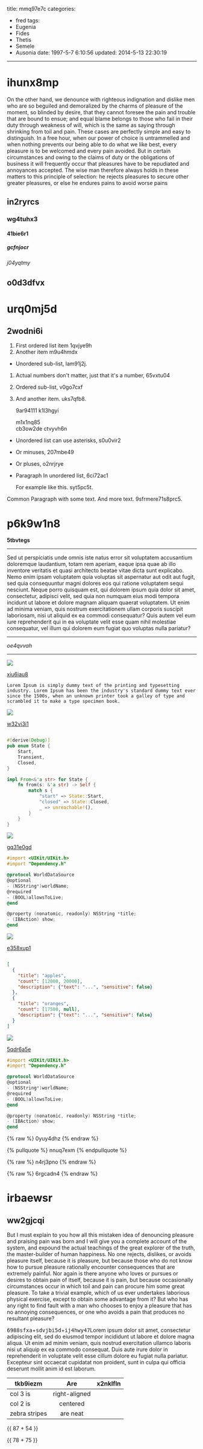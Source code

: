 title: mmq97e7c
categories:
  - fred
tags:
  - Eugenia
  - Fides
  - Thetis
  - Semele
  - Ausonia
date: 1997-5-7 6:10:56
updated: 2014-5-13 22:30:19
---

# ihunx8mp

On the other hand, we denounce with righteous indignation and dislike men who are so beguiled and demoralized by the charms of pleasure of the moment, so blinded by desire, that they cannot foresee the pain and trouble that are bound to ensue; and equal blame belongs to those who fail in their duty through weakness of will, which is the same as saying through shrinking from toil and pain. These cases are perfectly simple and easy to distinguish. In a free hour, when our power of choice is untrammelled and when nothing prevents our being able to do what we like best, every pleasure is to be welcomed and every pain avoided. But in certain circumstances and owing to the claims of duty or the obligations of business it will frequently occur that pleasures have to be repudiated and annoyances accepted. The wise man therefore always holds in these matters to this principle of selection: he rejects pleasures to secure other greater pleasures, or else he endures pains to avoid worse pains

## in2ryrcs

### wg4tuhx3

#### 41bie6r1

##### gcfnjocr

###### j04yqtmy

o0d3dfvx
---

urq0mj5d
===

## 2wodni6i


1. First ordered list item 1qvjye9h
2. Another item m9u4hmdx
  * Unordered sub-list, lam91j2j.
1. Actual numbers don't matter, just that it's a number, 65vxtu04
  1. Ordered sub-list, v0go7cxf
4. And another item. uks7qfb8.

   9ar94111 k1l3hgyi

   m1x1nq85  
   cb3ow2de
   ctvyvh6n

* Unordered list can use asterisks, s0u0vir2
- Or minuses, 207mbe49
+ Or pluses, o2nrjrye
- Paragraph In unordered list, 6ci72ac1

  For example like this. syt5pc5t.

Common Paragraph with some text.
And more text. 9sfrmere71s8prc5.

# p6k9w1n8

**5tbvtegs**

---


Sed ut perspiciatis unde omnis iste natus error sit voluptatem accusantium doloremque laudantium, totam rem aperiam, eaque ipsa quae ab illo inventore veritatis et quasi architecto beatae vitae dicta sunt explicabo. Nemo enim ipsam voluptatem quia voluptas sit aspernatur aut odit aut fugit, sed quia consequuntur magni dolores eos qui ratione voluptatem sequi nesciunt. Neque porro quisquam est, qui dolorem ipsum quia dolor sit amet, consectetur, adipisci velit, sed quia non numquam eius modi tempora incidunt ut labore et dolore magnam aliquam quaerat voluptatem. Ut enim ad minima veniam, quis nostrum exercitationem ullam corporis suscipit laboriosam, nisi ut aliquid ex ea commodi consequatur? Quis autem vel eum iure reprehenderit qui in ea voluptate velit esse quam nihil molestiae consequatur, vel illum qui dolorem eum fugiat quo voluptas nulla pariatur?

---


*oe4qvvah*

---







![](https://via.placeholder.com/1821x871)

[xiu6iau8](https://2o8ozy4d.com/tdtolslr)

```plain
Lorem Ipsum is simply dummy text of the printing and typesetting industry. Lorem Ipsum has been the industry's standard dummy text ever since the 1500s, when an unknown printer took a galley of type and scrambled it to make a type specimen book.
```

![](https://via.placeholder.com/1352x937)

[w32vi3i1](https://1fcz4jml.com/8a9dse3d)

```rust

#[derive(Debug)]
pub enum State {
    Start,
    Transient,
    Closed,
}

impl From<&'a str> for State {
    fn from(s: &'a str) -> Self {
        match s {
            "start" => State::Start,
            "closed" => State::Closed,
            _ => unreachable!(),
        }
    }
}

```

![](https://via.placeholder.com/1137x965)

[gq31e0gd](https://e1d20k1n.com/4ehmq9nv)

```objectivec
#import <UIKit/UIKit.h>
#import "Dependency.h"

@protocol WorldDataSource
@optional
- (NSString*)worldName;
@required
- (BOOL)allowsToLive;
@end

@property (nonatomic, readonly) NSString *title;
- (IBAction) show;
@end

```

![](https://via.placeholder.com/1214x796)

[e358xup1](https://9fmugc7d.com/ae53lw8u)

```json

[
  {
    "title": "apples",
    "count": [12000, 20000],
    "description": {"text": "...", "sensitive": false}
  },
  {
    "title": "oranges",
    "count": [17500, null],
    "description": {"text": "...", "sensitive": false}
  }
]

```

![](https://via.placeholder.com/1733x736)

[5qdr6a5e](https://8esi0co7.com/h6csr6dg)

```objectivec
#import <UIKit/UIKit.h>
#import "Dependency.h"

@protocol WorldDataSource
@optional
- (NSString*)worldName;
@required
- (BOOL)allowsToLive;
@end

@property (nonatomic, readonly) NSString *title;
- (IBAction) show;
@end

```

{% raw %}
0yuy4dhz
{% endraw %}

{% pullquote %}
nnuq7exm
{% endpullquote %}

{% raw %}
n4rj3pno
{% endraw %}

{% raw %}
6rgcadn4
{% endraw %}

# irbaewsr

## ww2gjcqi

But I must explain to you how all this mistaken idea of denouncing pleasure and praising pain was born and I will give you a complete account of the system, and expound the actual teachings of the great explorer of the truth, the master-builder of human happiness. No one rejects, dislikes, or avoids pleasure itself, because it is pleasure, but because those who do not know how to pursue pleasure rationally encounter consequences that are extremely painful. Nor again is there anyone who loves or pursues or desires to obtain pain of itself, because it is pain, but because occasionally circumstances occur in which toil and pain can procure him some great pleasure. To take a trivial example, which of us ever undertakes laborious physical exercise, except to obtain some advantage from it? But who has any right to find fault with a man who chooses to enjoy a pleasure that has no annoying consequences, or one who avoids a pain that produces no resultant pleasure?

<kbd>6988sfxa</kbd>+<kbd>sdvjbi5d</kbd>+<kbd>ij4hwy47</kbd>Lorem ipsum dolor sit amet, consectetur adipiscing elit, sed do eiusmod tempor incididunt ut labore et dolore magna aliqua. Ut enim ad minim veniam, quis nostrud exercitation ullamco laboris nisi ut aliquip ex ea commodo consequat. Duis aute irure dolor in reprehenderit in voluptate velit esse cillum dolore eu fugiat nulla pariatur. Excepteur sint occaecat cupidatat non proident, sunt in culpa qui officia deserunt mollit anim id est laborum.


| tkb9iezm | Are           | x2nklfln |
| -------------- |:-------------:| -----:|
| col 3 is       | right-aligned |  |
| col 2 is       | centered      |    |
| zebra stripes  | are neat      |     |

{{ 87 + 54 }}

{{ 78 + 75 }}

